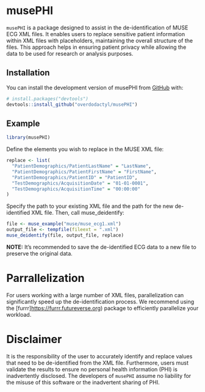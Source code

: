 
<!-- README.md is generated from README.Rmd. Please edit that file -->

# musePHI

<!-- badges: start -->
<!-- badges: end -->

`musePHI` is a package designed to assist in the de-identification of
MUSE ECG XML files. It enables users to replace sensitive patient
information within XML files with placeholders, maintaining the overall
structure of the files. This approach helps in ensuring patient privacy
while allowing the data to be used for research or analysis purposes.

## Installation

You can install the development version of musePHI from
[GitHub](https://github.com/) with:

``` r
# install.packages("devtools")
devtools::install_github("overdodactyl/musePHI")
```

## Example

``` r
library(musePHI)
```

Define the elements you wish to replace in the MUSE XML file:

``` r
replace <- list(
  "PatientDemographics/PatientLastName" = "LastName",
  "PatientDemographics/PatientFirstName" = "FirstName",
  "PatientDemographics/PatientID" = "PatientID",
  "TestDemographics/AcquisitionDate" = "01-01-0001",
  "TestDemographics/AcquisitionTime" = "00:00:00"
)
```

Specify the path to your existing XML file and the path for the new
de-identified XML file. Then, call muse_deidentify:

``` r
file <- muse_example("muse/muse_ecg1.xml")
output_file <- tempfile(fileext = ".xml")
muse_deidentify(file, output_file, replace)
```

**NOTE:** It’s recommended to save the de-identified ECG data to a new
file to preserve the original data.

# Parrallelization

For users working with a large number of XML files, parallelization can
significantly speed up the de-identification process. We recommend using
the \[furrr\]<https://furrr.futureverse.org>) package to efficiently
parallelize your workload.

# Disclaimer

It is the responsibility of the user to accurately identify and replace
values that need to be de-identified from the XML file. Furthermore,
users must validate the results to ensure no personal health information
(PHI) is inadvertently disclosed. The developers of `musePHI` assume no
liability for the misuse of this software or the inadvertent sharing of
PHI.
